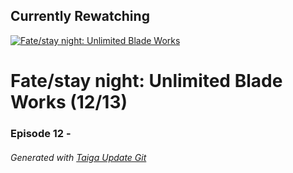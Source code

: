 ﻿
## Currently Rewatching

[![Fate/stay night: Unlimited Blade Works](https://s4.anilist.co/file/anilistcdn/media/anime/cover/medium/nx19603-pc0lrFinBpTg.jpg)](https://anilist.co/anime/19603)

# Fate/stay night: Unlimited Blade Works (12/13)

### Episode 12 - 

###### *Generated with [Taiga Update Git](https://github.com/nike4613/taiga-update-git)*